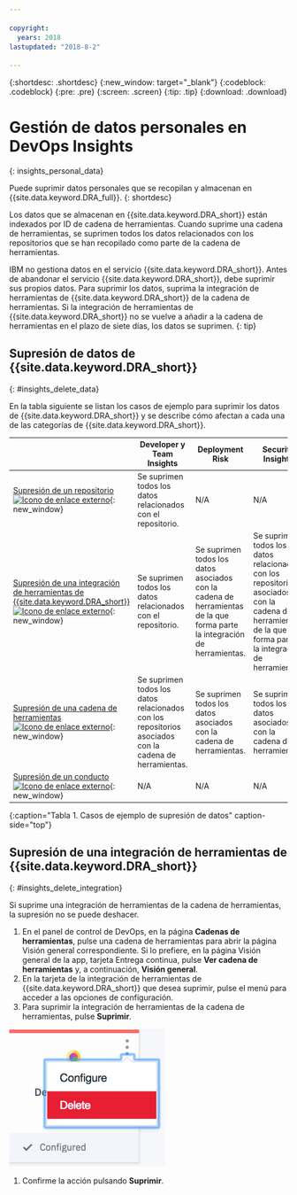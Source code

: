 ```yaml
---

copyright:
  years: 2018
lastupdated: "2018-8-2"

---
```


{:shortdesc: .shortdesc}
{:new_window: target="_blank"}
{:codeblock: .codeblock}
{:pre: .pre}
{:screen: .screen}
{:tip: .tip}
{:download: .download}

# Gestión de datos personales en DevOps Insights
{: insights_personal_data}

Puede suprimir datos personales que se recopilan y almacenan en {{site.data.keyword.DRA_full}}.
{: shortdesc}

Los datos que se almacenan en {{site.data.keyword.DRA_short}} están indexados por ID de cadena de herramientas. Cuando suprime una cadena de herramientas, se suprimen todos los datos relacionados con los repositorios que se han recopilado como parte de la cadena de herramientas.

IBM no gestiona datos en el servicio {{site.data.keyword.DRA_short}}. Antes de abandonar el servicio {{site.data.keyword.DRA_short}}, debe suprimir sus propios datos. Para suprimir los datos, suprima la integración de herramientas de {{site.data.keyword.DRA_short}} de la cadena de herramientas. Si la integración de herramientas de {{site.data.keyword.DRA_short}} no se vuelve a añadir a la cadena de herramientas en el plazo de siete días, los datos se suprimen.
{: tip}

## Supresión de datos de {{site.data.keyword.DRA_short}}
{: #insights_delete_data}

En la tabla siguiente se listan los casos de ejemplo para suprimir los datos de {{site.data.keyword.DRA_short}} y se describe cómo afectan a cada una de las categorías de {{site.data.keyword.DRA_short}}.

|  | Developer y Team Insights | Deployment Risk | Security Insights |
|---------|-------------|-------------|-------------|
| [Supresión de un repositorio ![Icono de enlace externo](../../icons/launch-glyph.svg "Icono de enlace externo")](/docs/services/ContinuousDelivery/cd_personal_data.html#managing_grit_data){: new_window} |	Se suprimen todos los datos relacionados con el repositorio.  | N/A | N/A |
| [Supresión de una integración de herramientas de {{site.data.keyword.DRA_short}} ![Icono de enlace externo](../../icons/launch-glyph.svg "Icono de enlace externo")](/docs/services/ContinuousDelivery/cd_personal_data.html#managing_toolchains){: new_window} |	Se suprimen todos los datos relacionados con el repositorio.  | Se suprimen todos los datos asociados con la cadena de herramientas de la que forma parte la integración de herramientas. | Se suprimen todos los datos relacionados con los repositorios asociados con la cadena de herramientas de la que forma parte la integración de herramientas.  |
| [Supresión de una cadena de herramientas ![Icono de enlace externo](../../icons/launch-glyph.svg "Icono de enlace externo")](/docs/services/ContinuousDelivery/cd_personal_data.html#managing_toolchains){: new_window} | Se suprimen todos los datos relacionados con los repositorios asociados con la cadena de herramientas. | Se suprimen todos los datos asociados con la cadena de herramientas.  | Se suprimen todos los datos asociados con la cadena de herramientas. |
| [Supresión de un conducto ![Icono de enlace externo](../../icons/launch-glyph.svg "Icono de enlace externo")](/docs/services/ContinuousDelivery/cd_personal_data.html#managing_pipeline_data){: new_window} | N/A | N/A | N/A |
{:caption="Tabla 1. Casos de ejemplo de supresión de datos" caption-side="top"}

## Supresión de una integración de herramientas de {{site.data.keyword.DRA_short}}
{: #insights_delete_integration}

Si suprime una integración de herramientas de la cadena de herramientas, la supresión no se puede deshacer.

1. En el panel de control de DevOps, en la página **Cadenas de herramientas**, pulse una cadena de herramientas para abrir la página Visión general correspondiente. Si lo prefiere, en la página Visión general de la app, tarjeta Entrega continua, pulse **Ver cadena de herramientas** y, a continuación, **Visión general**.
1. En la tarjeta de la integración de herramientas de {{site.data.keyword.DRA_short}} que desea suprimir, pulse el menú para acceder a las opciones de configuración.
1. Para suprimir la integración de herramientas de la cadena de herramientas, pulse **Suprimir**.

  ![Menú de configuración](images/delete_insights_integration.png)

1. Confirme la acción pulsando **Suprimir**. 
